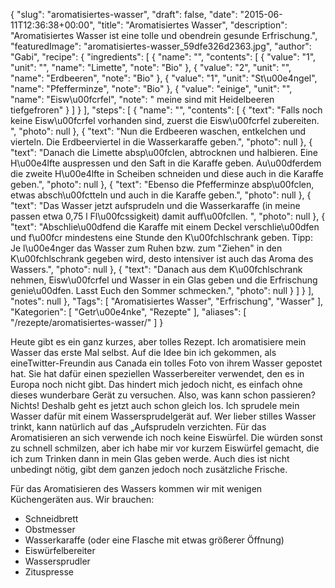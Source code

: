 {
    "slug": "aromatisiertes-wasser",
    "draft": false,
    "date": "2015-06-11T12:36:38+00:00",
    "title": "Aromatisiertes Wasser",
    "description": "Aromatisiertes Wasser ist eine tolle und obendrein gesunde Erfrischung.",
    "featuredImage": "aromatisiertes-wasser_59dfe326d2363.jpg",
    "author": "Gabi",
    "recipe": {
        "ingredients": [
            {
                "name": "",
                "contents": [
                    {
                        "value": "1",
                        "unit": "",
                        "name": "Limette",
                        "note": "Bio"
                    },
                    {
                        "value": "2",
                        "unit": "",
                        "name": "Erdbeeren",
                        "note": "Bio"
                    },
                    {
                        "value": "1",
                        "unit": "St\u00e4ngel",
                        "name": "Pfefferminze",
                        "note": "Bio"
                    },
                    {
                        "value": "einige",
                        "unit": "",
                        "name": "Eisw\u00fcrfel",
                        "note": " meine sind mit Heidelbeeren tiefgefroren"
                    }
                ]
            }
        ],
        "steps": [
            {
                "name": "",
                "contents": [
                    {
                        "text": "Falls noch keine Eisw\u00fcrfel vorhanden sind, zuerst die Eisw\u00fcrfel zubereiten. ",
                        "photo": null
                    },
                    {
                        "text": "Nun die Erdbeeren waschen, entkelchen und vierteln. Die Erdbeerviertel in die Wasserkaraffe geben.",
                        "photo": null
                    },
                    {
                        "text": "Danach die Limette absp\u00fclen, abtrocknen und halbieren. Eine H\u00e4lfte auspressen und den Saft in die Karaffe geben. Au\u00dferdem die zweite H\u00e4lfte in Scheiben schneiden und diese auch in die Karaffe geben.",
                        "photo": null
                    },
                    {
                        "text": "Ebenso die Pfefferminze absp\u00fclen, etwas absch\u00fctteln und auch in die Karaffe geben.",
                        "photo": null
                    },
                    {
                        "text": "Das Wasser jetzt aufsprudeln und die Wasserkaraffe (in meine passen etwa 0,75 l Fl\u00fcssigkeit) damit auff\u00fcllen. ",
                        "photo": null
                    },
                    {
                        "text": "Abschlie\u00dfend die Karaffe mit einem Deckel verschlie\u00dfen und f\u00fcr mindestens eine Stunde den K\u00fchlschrank geben. Tipp: Je l\u00e4nger das Wasser zum Ruhen bzw. zum \"Ziehen\" in den K\u00fchlschrank gegeben wird, desto intensiver ist auch das Aroma des  Wassers.",
                        "photo": null
                    },
                    {
                        "text": "Danach aus dem K\u00fchlschrank nehmen, Eisw\u00fcrfel und Wasser in ein Glas geben und die Erfrischung genie\u00dfen. Lasst Euch den Sommer schmecken.",
                        "photo": null
                    }
                ]
            }
        ],
        "notes": null
    },
    "Tags": [
        "Aromatisiertes Wasser",
        "Erfrischung",
        "Wasser"
    ],
    "Kategorien": [
        "Getr\u00e4nke",
        "Rezepte"
    ],
    "aliases": [
        "\/rezepte\/aromatisiertes-wasser\/"
    ]
}

Heute gibt es ein ganz kurzes, aber tolles Rezept. Ich aromatisiere mein Wasser das erste Mal selbst. Auf die Idee bin ich gekommen, als eineTwitter-Freundin aus Canada ein tolles Foto von ihrem Wasser gepostet hat. Sie hat dafür einen speziellen Wasserbereiter verwendet, den es in Europa noch nicht gibt. Das hindert mich jedoch nicht, es einfach ohne dieses wunderbare Gerät zu versuchen. Also, was kann schon passieren? Nichts! Deshalb geht es jetzt auch schon gleich los. Ich sprudele mein Wasser dafür mit einem Wassersprudelgerät auf. Wer lieber stilles Wasser trinkt, kann natürlich auf das &#8222;Aufsprudeln verzichten. Für das Aromatisieren an sich verwende ich noch keine Eiswürfel. Die würden sonst zu schnell schmilzen, aber ich habe mir vor kurzem Eiswürfel gemacht, die ich zum Trinken dann in mein Glas geben werde. Auch dies ist nicht unbedingt nötig, gibt dem ganzen jedoch noch zusätzliche Frische.

Für das Aromatisieren des Wassers kommen wir mit wenigen Küchengeräten aus. Wir brauchen:

 * Schneidbrett
 * Obstmesser
 * Wasserkaraffe (oder eine Flasche mit etwas größerer Öffnung)
 * Eiswürfelbereiter
 * Wassersprudler
 * Zituspresse